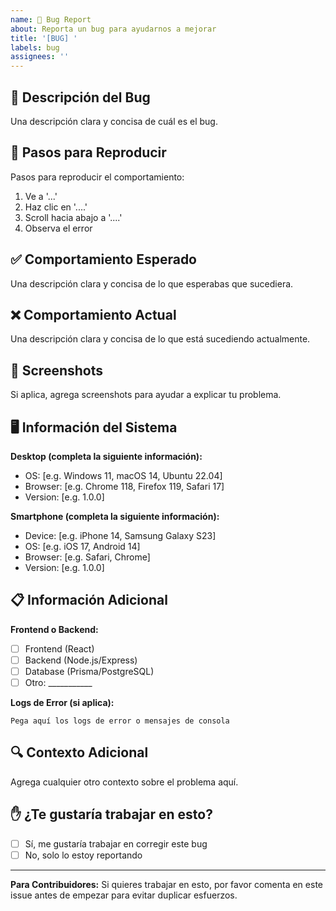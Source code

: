 ```yaml
---
name: 🐛 Bug Report
about: Reporta un bug para ayudarnos a mejorar
title: '[BUG] '
labels: bug
assignees: ''
---
```


## 🐛 Descripción del Bug

Una descripción clara y concisa de cuál es el bug.

## 📝 Pasos para Reproducir

Pasos para reproducir el comportamiento:
1. Ve a '...'
2. Haz clic en '....'
3. Scroll hacia abajo a '....'
4. Observa el error

## ✅ Comportamiento Esperado

Una descripción clara y concisa de lo que esperabas que sucediera.

## ❌ Comportamiento Actual

Una descripción clara y concisa de lo que está sucediendo actualmente.

## 📸 Screenshots

Si aplica, agrega screenshots para ayudar a explicar tu problema.

## 🖥️ Información del Sistema

**Desktop (completa la siguiente información):**
 - OS: [e.g. Windows 11, macOS 14, Ubuntu 22.04]
 - Browser: [e.g. Chrome 118, Firefox 119, Safari 17]
 - Version: [e.g. 1.0.0]

**Smartphone (completa la siguiente información):**
 - Device: [e.g. iPhone 14, Samsung Galaxy S23]
 - OS: [e.g. iOS 17, Android 14]
 - Browser: [e.g. Safari, Chrome]
 - Version: [e.g. 1.0.0]

## 📋 Información Adicional

**Frontend o Backend:**
- [ ] Frontend (React)
- [ ] Backend (Node.js/Express)
- [ ] Database (Prisma/PostgreSQL)
- [ ] Otro: ___________

**Logs de Error (si aplica):**
```
Pega aquí los logs de error o mensajes de consola
```

## 🔍 Contexto Adicional

Agrega cualquier otro contexto sobre el problema aquí.

## ✋ ¿Te gustaría trabajar en esto?

- [ ] Sí, me gustaría trabajar en corregir este bug
- [ ] No, solo lo estoy reportando

---

**Para Contribuidores:**
Si quieres trabajar en esto, por favor comenta en este issue antes de empezar para evitar duplicar esfuerzos.